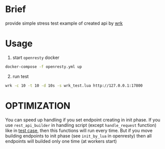 # Brief
provide simple stress test example of created api by [wrk](github.com/andrejlevkovitch/wrk)

# Usage

1. start `openresty` docker
```sh
docker-compose -f openresty.yml up
```

2. run test

```sh
wrk -c 10 -t 10 -d 10s -s wrk_test.lua http://127.0.0.1:17800
```

# OPTIMIZATION

You can speed up handling if you set endpoint creating in init phase. If you use `rest_api_builder` in handling script
(except `handle_request` function) like in [test case](test/api/test_api.lua), then this functions will run every time.
But if you move building endpoints to init phase (see `init_by_lua` in openresty) then all endpoints will builded only
one time (at workers start)
